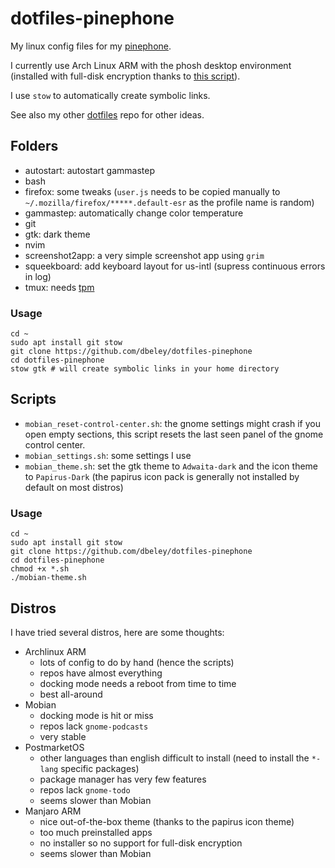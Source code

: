 # dotfiles-pinephone

My linux config files for my [pinephone](https://www.pine64.org/pinephone/).

I currently use Arch Linux ARM with the phosh desktop environment (installed with full-disk encryption thanks to [this script](https://github.com/dreemurrs-embedded/archarm-mobile-fde-installer)).

I use `stow` to automatically create symbolic links.

See also my other [dotfiles](https://github.com/dbeley/dotfiles) repo for other ideas.


## Folders

- autostart: autostart gammastep
- bash
- firefox: some tweaks (`user.js` needs to be copied manually to `~/.mozilla/firefox/*****.default-esr` as the profile name is random)
- gammastep: automatically change color temperature
- git
- gtk: dark theme
- nvim
- screenshot2app: a very simple screenshot app using `grim`
- squeekboard: add keyboard layout for us-intl (supress continuous errors in log)
- tmux: needs [tpm](https://github.com/tmux-plugins/tpm)

### Usage

```
cd ~
sudo apt install git stow
git clone https://github.com/dbeley/dotfiles-pinephone
cd dotfiles-pinephone
stow gtk # will create symbolic links in your home directory
```

## Scripts

- `mobian_reset-control-center.sh`: the gnome settings might crash if you open empty sections, this script resets the last seen panel of the gnome control center.
- `mobian_settings.sh`: some settings I use
- `mobian_theme.sh`: set the gtk theme to `Adwaita-dark` and the icon theme to `Papirus-Dark` (the papirus icon pack is generally not installed by default on most distros)

### Usage

```
cd ~
sudo apt install git stow
git clone https://github.com/dbeley/dotfiles-pinephone
cd dotfiles-pinephone
chmod +x *.sh
./mobian-theme.sh
```


## Distros

I have tried several distros, here are some thoughts:

- Archlinux ARM
	- lots of config to do by hand (hence the scripts)
	- repos have almost everything
	- docking mode needs a reboot from time to time
	- best all-around
- Mobian
	- docking mode is hit or miss
	- repos lack `gnome-podcasts`
	- very stable
- PostmarketOS
	- other languages than english difficult to install (need to install the `*-lang` specific packages)
	- package manager has very few features
	- repos lack `gnome-todo`
	- seems slower than Mobian
- Manjaro ARM
	- nice out-of-the-box theme (thanks to the papirus icon theme)
	- too much preinstalled apps
	- no installer so no support for full-disk encryption
	- seems slower than Mobian

